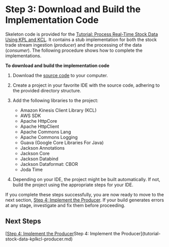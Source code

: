 # Step 3: Download and Build the Implementation Code<a name="tutorial-stock-data-kplkcl-download"></a>

Skeleton code is provided for the [Tutorial: Process Real\-Time Stock Data Using KPL and KCL](tutorial-stock-data-kplkcl.md)\. It contains a stub implementation for both the stock trade stream ingestion \(*producer*\) and the processing of the data \(*consumer*\)\. The following procedure shows how to complete the implementations\. 

**To download and build the implementation code**

1. Download the [source code](https://github.com/awslabs/amazon-kinesis-learning/tree/learning-module-1) to your computer\.

1. Create a project in your favorite IDE with the source code, adhering to the provided directory structure\.

1. Add the following libraries to the project:
   + Amazon Kinesis Client Library \(KCL\)
   + AWS SDK
   + Apache HttpCore
   + Apache HttpClient
   + Apache Commons Lang
   + Apache Commons Logging
   + Guava \(Google Core Libraries For Java\)
   + Jackson Annotations
   + Jackson Core
   + Jackson Databind
   + Jackson Dataformat: CBOR
   + Joda Time

1. Depending on your IDE, the project might be built automatically\. If not, build the project using the appropriate steps for your IDE\.

If you complete these steps successfully, you are now ready to move to the next section, [Step 4: Implement the Producer](tutorial-stock-data-kplkcl-producer.md)\. If your build generates errors at any stage, investigate and fix them before proceeding\.

## Next Steps<a name="tutorial-stock-data-kplkcl-download-next"></a>

[[Step 4: Implement the Producer](tutorial-stock-data-kplkcl-producer.md)Step 4: Implement the Producer](tutorial-stock-data-kplkcl-producer.md)